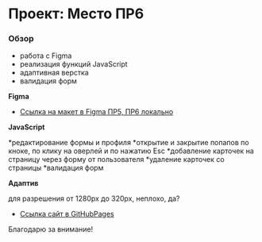 # Проект: Место ПР6

### Обзор

* работа с Figma
* реализация функций JavaScript
* адаптивная верстка
* валидация форм



**Figma**

* [Ссылка на макет в Figma ПР5, ПР6 локально](https://www.figma.com/file/2cn9N9jSkmxD84oJik7xL7/JavaScript.-Sprint-4?node-id=0%3A1)

**JavaScript**

*редактирование формы и профиля
*открытие и закрытие попапов по кноке, по клику на оверлей и по нажатию Esc
*добавление карточек на страницу через форму от пользователя
*удаление карточек со страницы
*валидация форм


**Адаптив**

для разрешения от 1280px до 320px, неплохо, да?

* [Ссылка сайт в GitHubPages](https://tati-tati.github.io/mesto/)

Благодарю за внимание!
